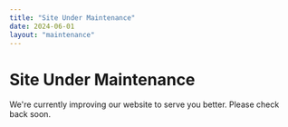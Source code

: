 ```yaml
---
title: "Site Under Maintenance"
date: 2024-06-01
layout: "maintenance"
---
```


# Site Under Maintenance

We're currently improving our website to serve you better. Please check back soon.
